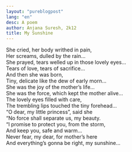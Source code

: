 ```yaml
---
layout: "pureblogpost"
lang: "en"
desc: A poem
author: Anjana Suresh, 2k12
title: My Sunshine
--- 
```

She cried, her body writhed in pain, <br/>
Her screams, dulled by the rain…<br/>
She prayed, tears welled up in those lovely eyes...<br/>
Tears of love, tears of sacrifice…<br/>
And then she was born, <br/>
Tiny, delicate like the dew of early morn…<br/>
She was the joy of the mother’s life…<br/>
She was the force, which kept the mother alive…<br/>
The lovely eyes filled with care, <br/>
The trembling lips touched the tiny forehead…<br/>
“O dear, my little princess”, said she<br/>
“No force shall separate us, my beauty.<br/>
“I promise to protect you, from the storm,<br/>
And keep you, safe and warm…<br/>
Never fear, my dear, for mother’s here<br/>
And everything’s gonna be right, my sunshine…<br/>


